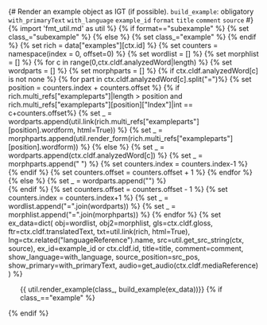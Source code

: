 {# 
  Render an example object as IGT (if possible). 
  `build_example`: obligatory
  `with_primaryText`
  `with_language`
  `example_id`
  `format`
  `title`
  `comment`
  `source`
#}
{% import 'fmt_util.md' as util %}
{% if format=="subexample" %}
    {% set class_="subexample" %}
{% else %}
    {% set class_="example" %}
{% endif %}
{% set rich = data["examples"][ctx.id] %}
{% set counters = namespace(index = 0, offset=0) %}
{% set wordlist = [] %}
{% set morphlist = [] %}
{% for c in range(0,ctx.cldf.analyzedWord|length) %}
    {% set wordparts = [] %}
    {% set morphparts = [] %}
    {% if ctx.cldf.analyzedWord[c] is not none %}
        {% for part in ctx.cldf.analyzedWord[c].split("=")%}
            {% set position = counters.index + counters.offset %}
            {% if rich.multi_refs["exampleparts"]|length > position and rich.multi_refs["exampleparts"][position]["Index"]|int == c+counters.offset%}
                {% set _ = wordparts.append(util.link(rich.multi_refs["exampleparts"][position].wordform, html=True)) %}
                {% set _ = morphparts.append(util.render_form(rich.multi_refs["exampleparts"][position].wordform)) %}
            {% else %}
                {% set _ = wordparts.append(ctx.cldf.analyzedWord[c]) %}
                {% set _ = morphparts.append("&nbsp;") %}
                {% set counters.index = counters.index-1 %}
            {% endif %}
            {% set counters.offset = counters.offset + 1 %}
        {% endfor %}
    {% else %}
        {% set _ = wordparts.append("") %}    
    {% endif %}
    {% set counters.offset = counters.offset - 1 %}
    {% set counters.index = counters.index+1 %}
    {% set _ = wordlist.append("=".join(wordparts)) %}
    {% set _ = morphlist.append("=".join(morphparts)) %}
{% endfor %}
{% set ex_data=dict(
    obj=wordlist,
    obj2=morphlist,
    gls=ctx.cldf.gloss,
    ftr=ctx.cldf.translatedText,
    txt=util.link(rich, html=True),
    lng=ctx.related("languageReference").name,
    src=util.get_src_string(ctx, source),
    ex_id=example_id or ctx.cldf.id,
    title=title,
    comment=comment,
    show_language=with_language,
    source_position=src_pos,
    show_primary=with_primaryText,
    audio=get_audio(ctx.cldf.mediaReference)
    ) %}
<ol class="{{class_}}">
{{ util.render_example(class_, build_example(ex_data))}}
{% if class_=="example" %}
</ol>
{% endif %}